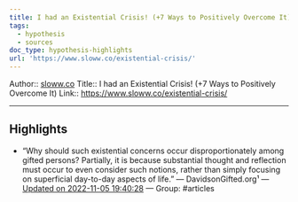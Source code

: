 ```yaml
---
title: I had an Existential Crisis! (+7 Ways to Positively Overcome It)
tags:
  - hypothesis
  - sources
doc_type: hypothesis-highlights
url: 'https://www.sloww.co/existential-crisis/'
---
```


Author:: [sloww.co]()
Title:: I had an Existential Crisis! (+7 Ways to Positively Overcome It)
Link:: https://www.sloww.co/existential-crisis/

---
## Highlights
- “Why should such existential concerns occur disproportionately among gifted persons? Partially, it is because substantial thought and reflection must occur to even consider such notions, rather than simply focusing on superficial day-to-day aspects of life.” — DavidsonGifted.org¹ — [Updated on 2022-11-05 19:40:28](https://hyp.is/mZ26Nl0TEe2jSUvtGXNzTQ/www.sloww.co/existential-crisis/) — Group: #articles



